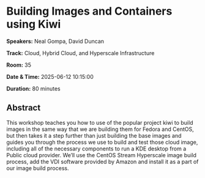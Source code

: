 # Building Images and Containers using Kiwi

**Speakers:** Neal Gompa, David Duncan
                    
**Track:** Cloud, Hybrid Cloud, and Hyperscale Infrastructure
                    
**Room:** 35
                    
**Date & Time:** 2025-06-12 10:15:00
                    
**Duration:** 80 minutes
                    
## Abstract
                    
This workshop teaches you how to use of the popular project kiwi to build images in the same way that we are building them for Fedora and CentOS, but then takes it a step further than just building the base images and guides you through the process we use to build and test those cloud image, including all of the necessary components to run a KDE desktop from a Public cloud provider. We’ll use the CentOS Stream Hyperscale image build process, add the VDI software provided by Amazon and install it as a part of our image build process.

